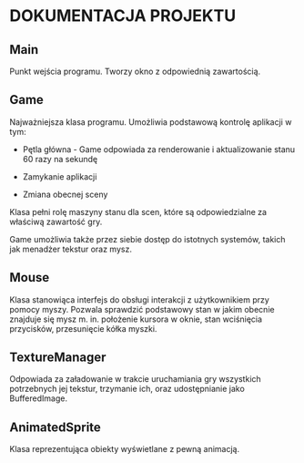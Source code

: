 # DOKUMENTACJA PROJEKTU

## Main

Punkt wejścia programu. Tworzy okno z odpowiednią zawartością.

## Game

Najważniejsza klasa programu. Umożliwia podstawową kontrolę aplikacji w tym:

 - Pętla główna - Game odpowiada za renderowanie i aktualizowanie stanu 60 razy na sekundę

 - Zamykanie aplikacji

 - Zmiana obecnej sceny

Klasa pełni rolę maszyny stanu dla scen, które są odpowiedzialne za właściwą zawartość gry.

Game umożliwia także przez siebie dostęp do istotnych systemów, takich jak menadżer tekstur oraz mysz.

## Mouse

Klasa stanowiąca interfejs do obsługi interakcji z użytkownikiem przy pomocy myszy. Pozwala sprawdzić
podstawowy stan w jakim obecnie znajduje się mysz m. in. położenie kursora w oknie, stan wciśnięcia
przycisków, przesunięcie kółka myszki.

## TextureManager

Odpowiada za załadowanie w trakcie uruchamiania gry wszystkich potrzebnych jej tekstur, trzymanie ich,
oraz udostępnianie jako BufferedImage.

## AnimatedSprite

Klasa reprezentująca obiekty wyświetlane z pewną animacją. 
